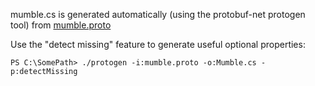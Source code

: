 ﻿mumble.cs is generated automatically (using the protobuf-net protogen tool) from [mumble.proto](https://github.com/mumble-voip/mumble/blob/master/src/Mumble.proto)

Use the "detect missing" feature to generate useful optional properties:

    PS C:\SomePath> ./protogen -i:mumble.proto -o:Mumble.cs -p:detectMissing